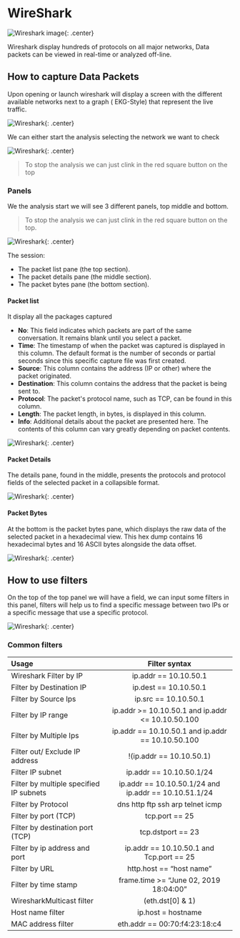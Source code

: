 # WireShark
![Wireshark image](Images/wireshark_logo.png){: .center}

Wireshark display hundreds of protocols on all major networks, Data packets can be viewed in real-time or analyzed off-line.

## How to capture Data Packets

Upon opening or launch wireshark will display a screen with the different available networks next to a graph ( EKG-Style) that represent the live traffic.

![Wireshark](Images/wireshark_001.png){: .center}

We can either start the analysis selecting the network we want to check 

![Wireshark](Images/wireshark_002.png){: .center}

> To stop the analysis we can just clink in the red square button on the top

### Panels 

We the analysis start we will see 3 different panels, top middle and bottom.

> To stop the analysis we can just clink in the red square button on the top.

![Wireshark](Images/wireshark_003.png){: .center}  

The session: 

* The packet list pane (the top section).  
* The packet details pane (the middle section).  
* The packet bytes pane (the bottom section).  

#### Packet list

It display all the packages captured

* **No**: This field indicates which packets are part of the same conversation. It remains blank until you select a packet.  
* **Time**: The timestamp of when the packet was captured is displayed in this column. The default format is the number of seconds or partial seconds since this specific capture file was first created.
* **Source**: This column contains the address (IP or other) where the packet originated.
* **Destination**: This column contains the address that the packet is being sent to.
* **Protocol**: The packet's protocol name, such as TCP, can be found in this column.
* **Length**: The packet length, in bytes, is displayed in this column.
* **Info**: Additional details about the packet are presented here. The contents of this column can vary greatly depending on packet contents.

![Wireshark](Images/wireshark_004.png){: .center} 

#### Packet Details

The details pane, found in the middle, presents the protocols and protocol fields of the selected packet in a collapsible format.

![Wireshark](Images/wireshark_005.png){: .center} 

#### Packet Bytes

At the bottom is the packet bytes pane, which displays the raw data of the selected packet in a hexadecimal view. This hex dump contains 16 hexadecimal bytes and 16 ASCII bytes alongside the data offset.

![Wireshark](Images/wireshark_006.png){: .center} 

## How to use filters

On the top of the top panel we will have a field, we can input some filters in this panel, filters will help us to find a specific message between two IPs or a specific message that use a specific protocol.

![Wireshark](Images/wireshark_007.png){: .center} 

### Common filters

| Usage                        | Filter syntax           |
|:-----------------------------|:-----------------------:|
|Wireshark Filter by IP        | ip.addr == 10.10.50.1   |
|Filter by Destination IP      | ip.dest == 10.10.50.1   |
|Filter by Source Ips          | ip.src == 10.10.50.1    |
|Filter by IP range            | ip.addr >= 10.10.50.1 and ip.addr <= 10.10.50.100|
|Filter by Multiple Ips        | ip.addr == 10.10.50.1 and ip.addr == 10.10.50.100|
|Filter out/ Exclude IP address|!(ip.addr == 10.10.50.1)|
|Filter IP subnet              |ip.addr == 10.10.50.1/24|
|Filter by multiple specified IP subnets|ip.addr == 10.10.50.1/24 and ip.addr == 10.10.51.1/24|
|Filter by Protocol            |dns http ftp ssh arp telnet icmp|
|Filter by port (TCP)|tcp.port == 25|
|Filter by destination port (TCP)| tcp.dstport == 23|
|Filter by ip address and port| ip.addr == 10.10.50.1 and Tcp.port == 25|
|Filter by URL                |http.host == “host name”|
|Filter by time stamp         |frame.time >= “June 02, 2019 18:04:00”|
|WiresharkMulticast filter|(eth.dst[0] & 1)|
|Host name filter | ip.host = hostname|
|MAC address filter|eth.addr == 00:70:f4:23:18:c4|


